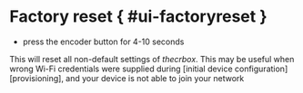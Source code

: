 # Factory reset { #ui-factoryreset }

- press the encoder button for 4-10 seconds

This will reset all non-default settings of *thecrbox*.
This may be useful when wrong Wi-Fi credentials were supplied during [initial device configuration][provisioning],
and your device is not able to join your network
